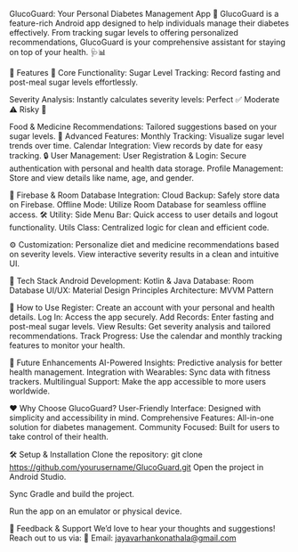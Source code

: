 GlucoGuard: Your Personal Diabetes Management App 🌟
GlucoGuard is a feature-rich Android app designed to help individuals manage their diabetes effectively. From tracking sugar levels to offering personalized recommendations, GlucoGuard is your comprehensive assistant for staying on top of your health. 🩺📊

🌟 Features
🎯 Core Functionality:
Sugar Level Tracking: Record fasting and post-meal sugar levels effortlessly.

Severity Analysis: Instantly calculates severity levels:
Perfect ✅
Moderate ⚠️
Risky 🚨

Food & Medicine Recommendations: Tailored suggestions based on your sugar levels.
📅 Advanced Features:
Monthly Tracking: Visualize sugar level trends over time.
Calendar Integration: View records by date for easy tracking.
🔒 User Management:
User Registration & Login: Secure authentication with personal and health data storage.
Profile Management: Store and view details like name, age, and gender.

🔗 Firebase & Room Database Integration:
Cloud Backup: Safely store data on Firebase.
Offline Mode: Utilize Room Database for seamless offline access.
🛠️ Utility:
Side Menu Bar: Quick access to user details and logout functionality.
Utils Class: Centralized logic for clean and efficient code.

⚙️ Customization:
Personalize diet and medicine recommendations based on severity levels.
View interactive severity results in a clean and intuitive UI.

📱 Tech Stack
Android Development: Kotlin & Java
Database: Room Database
UI/UX: Material Design Principles
Architecture: MVVM Pattern

🚀 How to Use
Register: Create an account with your personal and health details.
Log In: Access the app securely.
Add Records: Enter fasting and post-meal sugar levels.
View Results: Get severity analysis and tailored recommendations.
Track Progress: Use the calendar and monthly tracking features to monitor your health.

🔧 Future Enhancements
AI-Powered Insights: Predictive analysis for better health management.
Integration with Wearables: Sync data with fitness trackers.
Multilingual Support: Make the app accessible to more users worldwide.

❤️ Why Choose GlucoGuard?
User-Friendly Interface: Designed with simplicity and accessibility in mind.
Comprehensive Features: All-in-one solution for diabetes management.
Community Focused: Built for users to take control of their health.

🛠️ Setup & Installation
Clone the repository:
git clone https://github.com/yourusername/GlucoGuard.git
Open the project in Android Studio.

Sync Gradle and build the project.

Run the app on an emulator or physical device.

📧 Feedback & Support
We’d love to hear your thoughts and suggestions! Reach out to us via:
📩 Email: jayavarhankonathala@gmail.com
